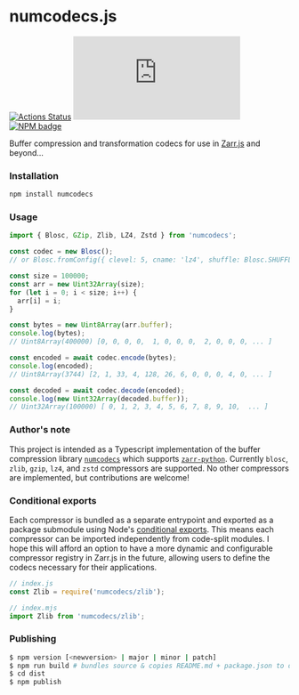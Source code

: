# numcodecs.js
[![Actions Status](https://github.com/manzt/numcodecs.js/workflows/tests/badge.svg)](https://github.com/manzt/numcodecs.js/actions)
![Top Language Badge](https://img.shields.io/github/languages/top/manzt/numcodecs.js)
[![NPM badge](https://img.shields.io/npm/v/numcodecs)](https://www.npmjs.com/package/numcodecs)

Buffer compression and transformation codecs for use in [Zarr.js](https://github.com/gzuidhof/zarr.js/) and beyond...

### Installation

```bash
npm install numcodecs
```

### Usage

```javascript
import { Blosc, GZip, Zlib, LZ4, Zstd } from 'numcodecs';

const codec = new Blosc();
// or Blosc.fromConfig({ clevel: 5, cname: 'lz4', shuffle: Blosc.SHUFFLE, blocksize: 0 });

const size = 100000;
const arr = new Uint32Array(size);
for (let i = 0; i < size; i++) {
  arr[i] = i;
}

const bytes = new Uint8Array(arr.buffer);
console.log(bytes);
// Uint8Array(400000) [0, 0, 0, 0,  1, 0, 0, 0,  2, 0, 0, 0, ... ]

const encoded = await codec.encode(bytes);
console.log(encoded);
// Uint8Array(3744) [2, 1, 33, 4, 128, 26, 6, 0, 0, 0, 4, 0, ... ]

const decoded = await codec.decode(encoded);
console.log(new Uint32Array(decoded.buffer));
// Uint32Array(100000) [ 0, 1, 2, 3, 4, 5, 6, 7, 8, 9, 10,  ... ]
```

### Author's note

This project is intended as a Typescript implementation of the buffer compression library [`numcodecs`](https://github.com/zarr-developers/numcodecs) which supports
[`zarr-python`](https://github.com/zarr-developers/zarr-python). Currently `blosc`,
`zlib`, `gzip`, `lz4`, and `zstd` compressors are supported. No other compressors are
implemented, but contributions are welcome!


### Conditional exports

Each compressor is bundled as a separate entrypoint and exported as a package submodule using Node's [conditional exports](https://nodejs.org/api/modules.html). This means each compressor can be imported independently from code-split modules. I hope this will afford an option to have a more dynamic and configurable compressor registry in Zarr.js in the future, allowing users to define the codecs necessary for their applications.

```javascript
// index.js
const Zlib = require('numcodecs/zlib');

// index.mjs
import Zlib from 'numcodecs/zlib';
```

### Publishing

```bash
$ npm version [<newversion> | major | minor | patch]
$ npm run build # bundles source & copies README.md + package.json to dist/
$ cd dist
$ npm publish
```
